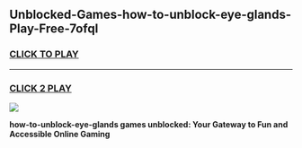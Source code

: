 
## Unblocked-Games-how-to-unblock-eye-glands-Play-Free-7ofql
<h3>
<a href="https://premium76.site?title=how-to-unblock-eye-glands&ref=12A">CLICK TO PLAY</a></h3>
<hr>

<h3>
<a href="https://premium76.site?title=how-to-unblock-eye-glands&ref=12A">CLICK 2 PLAY</a>
  
</h3>

<a href="https://premium76.site?title=how-to-unblock-eye-glands&ref=12A"><img src="https://clearcache.store/games.png"></a>


**how-to-unblock-eye-glands games unblocked: Your Gateway to Fun and Accessible Online Gaming**
